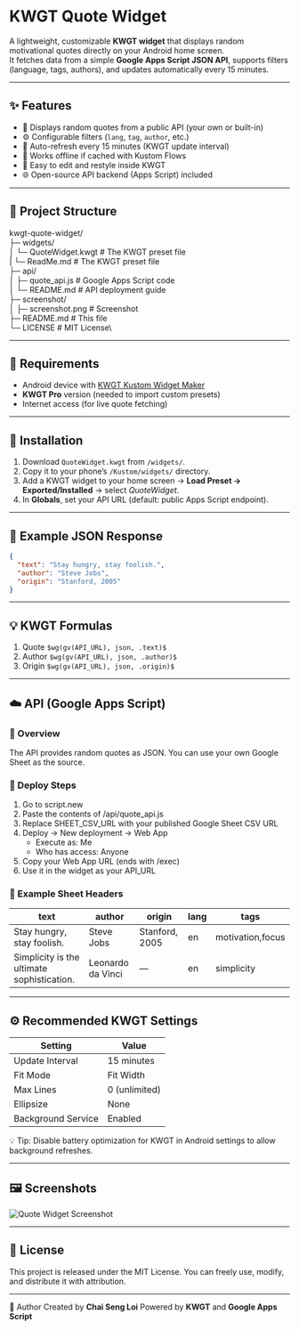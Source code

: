 # KWGT Quote Widget

A lightweight, customizable **KWGT widget** that displays random motivational quotes directly on your Android home screen.  
It fetches data from a simple **Google Apps Script JSON API**, supports filters (language, tags, authors), and updates automatically every 15 minutes.

---

## ✨ Features
- 📜 Displays random quotes from a public API (your own or built-in)
- ⚙️ Configurable filters (`lang`, `tag`, `author`, etc.)
- 🔄 Auto-refresh every 15 minutes (KWGT update interval)
- 💾 Works offline if cached with Kustom Flows
- 🧩 Easy to edit and restyle inside KWGT
- 🌐 Open-source API backend (Apps Script) included

---

## 🧱 Project Structure
kwgt-quote-widget/\
├─ widgets/\
│ └─ QuoteWidget.kwgt # The KWGT preset file\
| └─ ReadMe.md # The KWGT preset file\
├─ api/\
│ ├─ quote_api.js # Google Apps Script code\
│ └─ README.md # API deployment guide\
├─ screenshot/\
│ ├─ screenshot.png # Screenshot\
├─ README.md # This file\
└─ LICENSE # MIT License\

---

## 🧰 Requirements
- Android device with [KWGT Kustom Widget Maker](https://play.google.com/store/apps/details?id=org.kustom.widget)
- **KWGT Pro** version (needed to import custom presets)
- Internet access (for live quote fetching)

---

## 🚀 Installation
1. Download `QuoteWidget.kwgt` from `/widgets/`.
2. Copy it to your phone’s `/Kustom/widgets/` directory.
3. Add a KWGT widget to your home screen → **Load Preset → Exported/Installed** → select *QuoteWidget*.
4. In **Globals**, set your API URL (default: public Apps Script endpoint).

---

## 🧩 Example JSON Response
```json
{
  "text": "Stay hungry, stay foolish.",
  "author": "Steve Jobs",
  "origin": "Stanford, 2005"
}
```

---

## 💡 KWGT Formulas
1. Quote
   ```$wg(gv(API_URL), json, .text)$```
2. Author
   ```$wg(gv(API_URL), json, .author)$```
3. Origin
   ```$wg(gv(API_URL), json, .origin)$```

---

## ☁️ API (Google Apps Script)
### 🔧 Overview
The API provides random quotes as JSON.
You can use your own Google Sheet as the source.

### 📜 Deploy Steps
1. Go to script.new
2. Paste the contents of /api/quote_api.js
3. Replace SHEET_CSV_URL with your published Google Sheet CSV URL
4. Deploy → New deployment → Web App
   - Execute as: Me
   - Who has access: Anyone
5. Copy your Web App URL (ends with /exec)
6. Use it in the widget as your API_URL

### 🔁 Example Sheet Headers
| text | author	| origin | lang | tags
|-|-|-|-|-|
|Stay hungry, stay foolish. | Steve Jobs | Stanford, 2005 | en | motivation,focus |
|Simplicity is the ultimate sophistication.| Leonardo da Vinci | — |	en	|simplicity|

---

## ⚙️ Recommended KWGT Settings
| Setting            | Value         |
| ------------------ | ------------- |
| Update Interval    | 15 minutes    |
| Fit Mode           | Fit Width     |
| Max Lines          | 0 (unlimited) |
| Ellipsize          | None          |
| Background Service | Enabled       |
💡 Tip: Disable battery optimization for KWGT in Android settings to allow background refreshes.

---

## 🖼️ Screenshots
![Quote Widget Screenshot](/screenshot/screenshot.jpeg)

---

## 📄 License
This project is released under the MIT License.
You can freely use, modify, and distribute it with attribution.

---

👤 Author
Created by __Chai Seng Loi__
Powered by __KWGT__ and __Google Apps Script__
